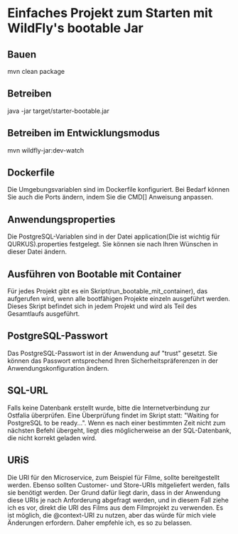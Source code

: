 # Einfaches Projekt zum Starten mit WildFly's bootable Jar

## Bauen
mvn clean package

## Betreiben
java -jar target/starter-bootable.jar

## Betreiben im Entwicklungsmodus
mvn wildfly-jar:dev-watch

## Dockerfile
Die Umgebungsvariablen sind im Dockerfile konfiguriert. Bei Bedarf können Sie auch die Ports ändern, indem Sie die CMD[] Anweisung anpassen.

## Anwendungsproperties
Die PostgreSQL-Variablen sind in der Datei application(Die ist wichtig für QURKUS).properties festgelegt. Sie können sie nach Ihren Wünschen in dieser Datei ändern.

## Ausführen von Bootable mit Container
Für jedes Projekt gibt es ein Skript(run_bootable_mit_container), das aufgerufen wird, wenn alle bootfähigen Projekte einzeln ausgeführt werden. Dieses Skript befindet sich in jedem Projekt und wird als Teil des Gesamtlaufs ausgeführt.

## PostgreSQL-Passwort
Das PostgreSQL-Passwort ist in der Anwendung auf "trust" gesetzt. Sie können das Passwort entsprechend Ihren Sicherheitspräferenzen in der Anwendungskonfiguration ändern.

## SQL-URL

Falls keine Datenbank erstellt wurde, bitte die Internetverbindung zur Ostfalia überprüfen. Eine Überprüfung findet im Skript statt: "Waiting for PostgreSQL to be ready...".
Wenn es nach einer bestimmten Zeit nicht zum nächsten Befehl übergeht, liegt dies möglicherweise an der SQL-Datenbank, die nicht korrekt geladen wird.
## URiS
Die URI für den Microservice, zum Beispiel für Filme, sollte bereitgestellt werden. Ebenso sollten Customer- und Store-URIs mitgeliefert werden, falls sie benötigt werden. Der Grund dafür liegt darin, dass in der Anwendung diese URIs je nach Anforderung abgefragt werden, und in diesem Fall ziehe ich es vor, direkt die URI des Films aus dem Filmprojekt zu verwenden.
Es ist möglich, die @context-URI zu nutzen, aber das würde für mich viele Änderungen erfordern. Daher empfehle ich, es so zu belassen.

